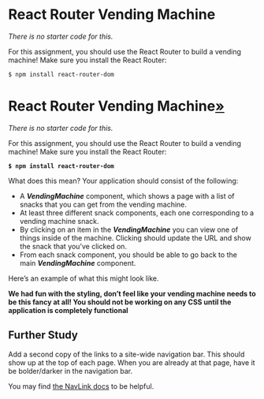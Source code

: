 # **React Router Vending Machine**

*There is no starter code for this.*

For this assignment, you should use the React Router to build a vending machine! Make sure you install the React Router:

```bash
$ npm install react-router-dom
```

# **React Router Vending Machine[»](https://curric.rithmschool.com/springboard/exercises/react-router-vending/#react-router-vending-machine)**

*There is no starter code for this.*

For this assignment, you should use the React Router to build a vending machine! Make sure you install the React Router:

**`$ npm install react-router-dom`**

What does this mean? Your application should consist of the following:

- A ***VendingMachine*** component, which shows a page with a list of snacks that you can get from the vending machine.
- At least three different snack components, each one corresponding to a vending machine snack.
- By clicking on an item in the ***VendingMachine*** you can view one of things inside of the machine. Clicking should update the URL and show the snack that you’ve clicked on.
- From each snack component, you should be able to go back to the main ***VendingMachine*** component.

Here’s an example of what this might look like.

**We had fun with the styling, don’t feel like your vending machine needs to be this fancy at all! You should not be working on any CSS until the application is completely functional**
## **Further Study**

Add a second copy of the links to a site-wide navigation bar. This should show up at the top of each page. When you are already at that page, have it be bolder/darker in the navigation bar.

You may find [the NavLink docs](https://reacttraining.com/react-router/web/api/NavLink) to be helpful.
